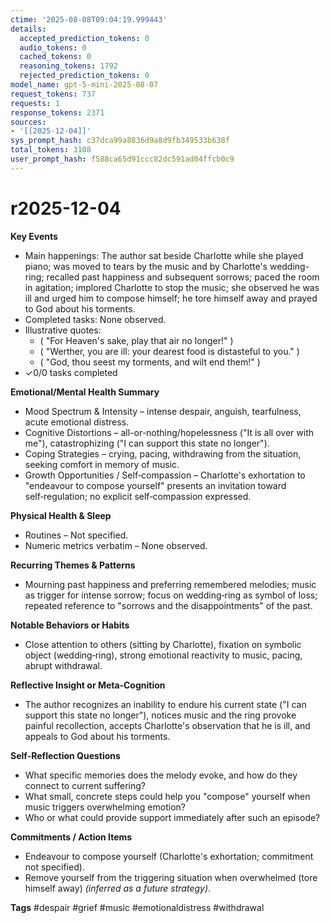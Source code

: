 ```yaml
---
ctime: '2025-08-08T09:04:19.999443'
details:
  accepted_prediction_tokens: 0
  audio_tokens: 0
  cached_tokens: 0
  reasoning_tokens: 1792
  rejected_prediction_tokens: 0
model_name: gpt-5-mini-2025-08-07
request_tokens: 737
requests: 1
response_tokens: 2371
sources:
- '[[2025-12-04]]'
sys_prompt_hash: c37dca99a8836d9a8d9fb349533b638f
total_tokens: 3108
user_prompt_hash: f588ca65d91ccc82dc591ad04ffcb0c9
---
```

# r2025-12-04

**Key Events**
- Main happenings: The author sat beside Charlotte while she played piano; was moved to tears by the music and by Charlotte's wedding-ring; recalled past happiness and subsequent sorrows; paced the room in agitation; implored Charlotte to stop the music; she observed he was ill and urged him to compose himself; he tore himself away and prayed to God about his torments.
- Completed tasks: None observed.
- Illustrative quotes:
  - ( "For Heaven's sake, play that air no longer!" )
  - ( "Werther, you are ill: your dearest food is distasteful to you." )
  - ( "God, thou seest my torments, and wilt end them!" )
- ✓0/0 tasks completed

**Emotional/Mental Health Summary**
- Mood Spectrum & Intensity – intense despair, anguish, tearfulness, acute emotional distress.
- Cognitive Distortions – all-or-nothing/hopelessness ("It is all over with me"), catastrophizing ("I can support this state no longer").
- Coping Strategies – crying, pacing, withdrawing from the situation, seeking comfort in memory of music.
- Growth Opportunities / Self‑compassion – Charlotte's exhortation to "endeavour to compose yourself" presents an invitation toward self‑regulation; no explicit self‑compassion expressed.

**Physical Health & Sleep**
- Routines – Not specified.
- Numeric metrics verbatim – None observed.

**Recurring Themes & Patterns**
- Mourning past happiness and preferring remembered melodies; music as trigger for intense sorrow; focus on wedding‑ring as symbol of loss; repeated reference to "sorrows and the disappointments" of the past.

**Notable Behaviors or Habits**
- Close attention to others (sitting by Charlotte), fixation on symbolic object (wedding‑ring), strong emotional reactivity to music, pacing, abrupt withdrawal.

**Reflective Insight or Meta‑Cognition**
- The author recognizes an inability to endure his current state ("I can support this state no longer"), notices music and the ring provoke painful recollection, accepts Charlotte's observation that he is ill, and appeals to God about his torments.

**Self‑Reflection Questions**
- What specific memories does the melody evoke, and how do they connect to current suffering?
- What small, concrete steps could help you "compose" yourself when music triggers overwhelming emotion?
- Who or what could provide support immediately after such an episode?

**Commitments / Action Items**
- Endeavour to compose yourself (Charlotte's exhortation; commitment not specified).
- Remove yourself from the triggering situation when overwhelmed (tore himself away) *(inferred as a future strategy)*.

**Tags**
#despair #grief #music #emotionaldistress #withdrawal